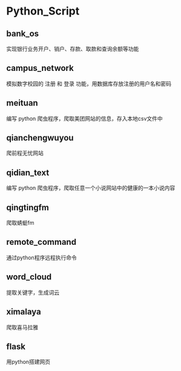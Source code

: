# Python_Script  
## bank_os  
实现银行业务开户、销户、存款、取款和查询余额等功能  
## campus_network  
模拟数字校园的 注册 和 登录 功能，用数据库存放注册的用户名和密码  
## meituan  
编写 python 爬虫程序，爬取美团网站的信息，存入本地csv文件中  
## qianchengwuyou  
爬前程无忧网站  
## qidian_text  
编写 python 爬虫程序，爬取任意一个小说网站中的健康的一本小说内容  
## qingtingfm  
爬取蜻蜓fm  
## remote_command  
通过python程序远程执行命令  
## word_cloud  
提取关键字，生成词云  
## ximalaya  
爬取喜马拉雅  
## flask  
用python搭建网页  